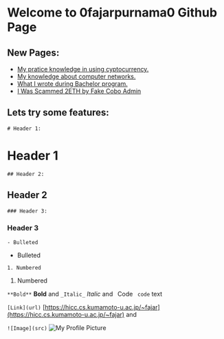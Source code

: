 <script>alert("Hello! I am an alert box!!");</script>

# Welcome to 0fajarpurnama0 Github Page

## New Pages:

- [My pratice knowledge in using cyptocurrency.](cryptocurrency)
- [My knowledge about computer networks.](network)
- [What I wrote during Bachelor program.](bachelor)
- [I Was Scammed 2ETH by Fake Cobo Admin](i-was-scammed-2eth-by-fake-cobo-admin)

## Lets try some features:

`# Header 1:` 
# Header 1
`## Header 2:` 
## Header 2
`### Header 3:` 
### Header 3

`- Bulleted` 
- Bulleted

`1. Numbered` 
1. Numbered

`**Bold**` **Bold** and `_Italic_` _Italic_ and ` `Code` ` `code` text

`[Link](url)` [https://hicc.cs.kumamoto-u.ac.jp/~fajar](https://hicc.cs.kumamoto-u.ac.jp/~fajar) and

`![Image](src)` ![My Profile Picture](https://avatars0.githubusercontent.com/u/16954481?s=460&v=4)
